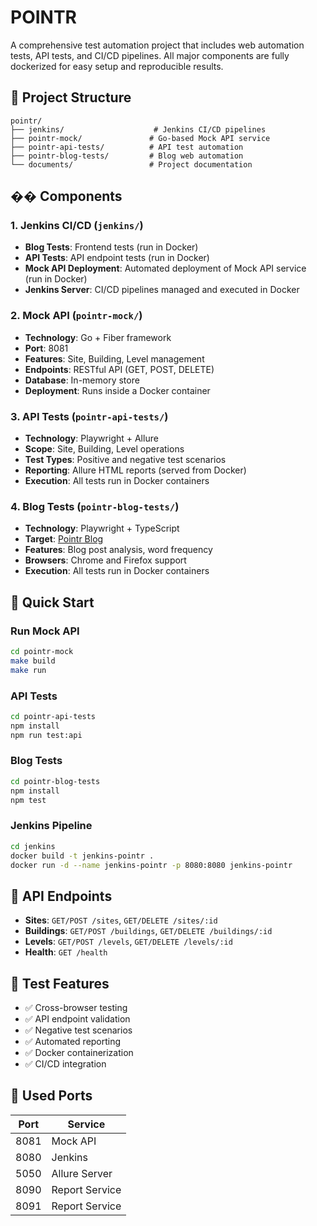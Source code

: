 # POINTR

A comprehensive test automation project that includes web automation tests, API tests, and CI/CD pipelines. All major components are fully dockerized for easy setup and reproducible results.

## 📁 Project Structure

```
pointr/
├── jenkins/                    # Jenkins CI/CD pipelines
├── pointr-mock/               # Go-based Mock API service
├── pointr-api-tests/          # API test automation
├── pointr-blog-tests/         # Blog web automation
└── documents/                 # Project documentation
```

## �� Components

### 1. **Jenkins CI/CD** (`jenkins/`)
- **Blog Tests**: Frontend tests (run in Docker)
- **API Tests**: API endpoint tests (run in Docker)
- **Mock API Deployment**: Automated deployment of Mock API service (run in Docker)
- **Jenkins Server**: CI/CD pipelines managed and executed in Docker

### 2. **Mock API** (`pointr-mock/`)
- **Technology**: Go + Fiber framework
- **Port**: 8081
- **Features**: Site, Building, Level management
- **Endpoints**: RESTful API (GET, POST, DELETE)
- **Database**: In-memory store
- **Deployment**: Runs inside a Docker container

### 3. **API Tests** (`pointr-api-tests/`)
- **Technology**: Playwright + Allure
- **Scope**: Site, Building, Level operations
- **Test Types**: Positive and negative test scenarios
- **Reporting**: Allure HTML reports (served from Docker)
- **Execution**: All tests run in Docker containers

### 4. **Blog Tests** (`pointr-blog-tests/`)
- **Technology**: Playwright + TypeScript
- **Target**: [Pointr Blog](https://www.pointr.tech/blog)
- **Features**: Blog post analysis, word frequency
- **Browsers**: Chrome and Firefox support
- **Execution**: All tests run in Docker containers

## 🐳 Quick Start

### Run Mock API
```bash
cd pointr-mock
make build
make run
```

### API Tests
```bash
cd pointr-api-tests
npm install
npm run test:api
```

### Blog Tests
```bash
cd pointr-blog-tests
npm install
npm test
```

### Jenkins Pipeline
```bash
cd jenkins
docker build -t jenkins-pointr .
docker run -d --name jenkins-pointr -p 8080:8080 jenkins-pointr
```

## 🔧 API Endpoints

- **Sites**: `GET/POST /sites`, `GET/DELETE /sites/:id`
- **Buildings**: `GET/POST /buildings`, `GET/DELETE /buildings/:id`
- **Levels**: `GET/POST /levels`, `GET/DELETE /levels/:id`
- **Health**: `GET /health`

## 🧪 Test Features

- ✅ Cross-browser testing
- ✅ API endpoint validation
- ✅ Negative test scenarios
- ✅ Automated reporting
- ✅ Docker containerization
- ✅ CI/CD integration

## 🔌 Used Ports

| Port  | Service         |
|-------|-----------------|
| 8081  | Mock API        |
| 8080  | Jenkins         |
| 5050  | Allure Server   |
| 8090  | Report Service  |
| 8091  | Report Service  |